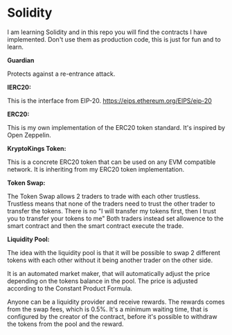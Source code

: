 # Solidity

I am learning Solidity and in this repo you will find the contracts I have implemented. 
Don't use them as production code, this is just for fun and to learn.


<b>Guardian</b>

Protects against a re-entrance attack.


<b>IERC20:</b>

This is the interface from EIP-20.
https://eips.ethereum.org/EIPS/eip-20

<b>ERC20:</b>

This is my own implementation of the ERC20 token standard. 
It's inspired by Open Zeppelin.

<b>KryptoKings Token:</b>

This is a concrete ERC20 token that can be used on any EVM compatible network. 
It is inheriting from my ERC20 token implementation. 

<b>Token Swap:</b>

The Token Swap allows 2 traders to trade with each other trustless.
Trustless means that none of the traders need to trust the other trader to transfer the tokens.
There is no "I will transfer my tokens first, then I trust you to transfer your tokens to me"
Both traders instead set allowence to the smart contract and then the smart contract execute the trade.

<b>Liquidity Pool:</b>

The idea with the liquidity pool is that it will be possible to swap 2 different tokens with each other without it being another trader on the other side.

It is an automated market maker, that will automatically adjust the price depending on the tokens balance in the pool.
The price is adjusted according to the Constant Product Formula.

Anyone can be a liquidity provider and receive rewards. 
The rewards comes from the swap fees, which is 0.5%.
It's a minimum waiting time, that is configured by the creator of the contract, before it's possible to withdraw the tokens from the pool and the reward.
